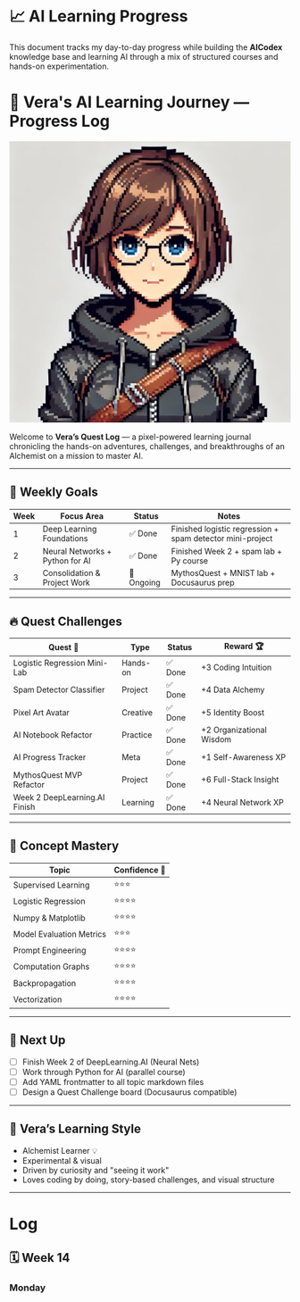 # 📈 AI Learning Progress

This document tracks my day-to-day progress while building the **AICodex** knowledge base and learning AI through a mix of structured courses and hands-on experimentation.

# 🌟 Vera's AI Learning Journey — Progress Log

![Vera - The AI Alchemist](/img/Vera_AI_Profile_Card.png)

Welcome to **Vera’s Quest Log** — a pixel-powered learning journal chronicling the hands-on adventures, challenges, and breakthroughs of an Alchemist on a mission to master AI.

---

## 📅 Weekly Goals

| Week | Focus Area | Status | Notes |
| --- | --- | --- | --- |
| 1 | Deep Learning Foundations | ✅ Done | Finished logistic regression + spam detector mini-project |
| 2 | Neural Networks + Python for AI | ✅ Done | Finished Week 2 + spam lab + Py course |
| 3 | Consolidation & Project Work | 🚧 Ongoing | MythosQuest + MNIST lab + Docusaurus prep |

---

## 🔥 Quest Challenges

| Quest 🧭 | Type | Status | Reward 🏆 |
| --- | --- | --- | --- |
| Logistic Regression Mini-Lab | Hands-on | ✅ Done | +3 Coding Intuition |
| Spam Detector Classifier | Project | ✅ Done | +4 Data Alchemy |
| Pixel Art Avatar | Creative | ✅ Done | +5 Identity Boost |
| AI Notebook Refactor | Practice | ✅ Done | +2 Organizational Wisdom |
| AI Progress Tracker | Meta | ✅ Done | +1 Self-Awareness XP |
| MythosQuest MVP Refactor | Project | ✅ Done | +6 Full-Stack Insight |
| Week 2 DeepLearning.AI Finish | Learning | ✅ Done | +4 Neural Network XP |

---

## 🧠 Concept Mastery

| Topic | Confidence 🌟 |
| --- | --- |
| Supervised Learning | ⭐⭐⭐ |
| Logistic Regression | ⭐⭐⭐⭐ |
| Numpy & Matplotlib | ⭐⭐⭐⭐ |
| Model Evaluation Metrics | ⭐⭐⭐ |
| Prompt Engineering | ⭐⭐⭐⭐ |
| Computation Graphs | ⭐⭐⭐⭐ |
| Backpropagation | ⭐⭐⭐⭐ |
| Vectorization | ⭐⭐⭐⭐ |

---

## 🚀 Next Up

- [ ] Finish Week 2 of DeepLearning.AI (Neural Nets)
- [ ] Work through Python for AI (parallel course)
- [ ] Add YAML frontmatter to all topic markdown files
- [ ] Design a Quest Challenge board (Docusaurus compatible)

---

## 🧙 Vera’s Learning Style

- Alchemist Learner 💡
- Experimental & visual
- Driven by curiosity and "seeing it work"
- Loves coding by doing, story-based challenges, and visual structure

---

# Log

## 🗓️ Week 14

### Monday


